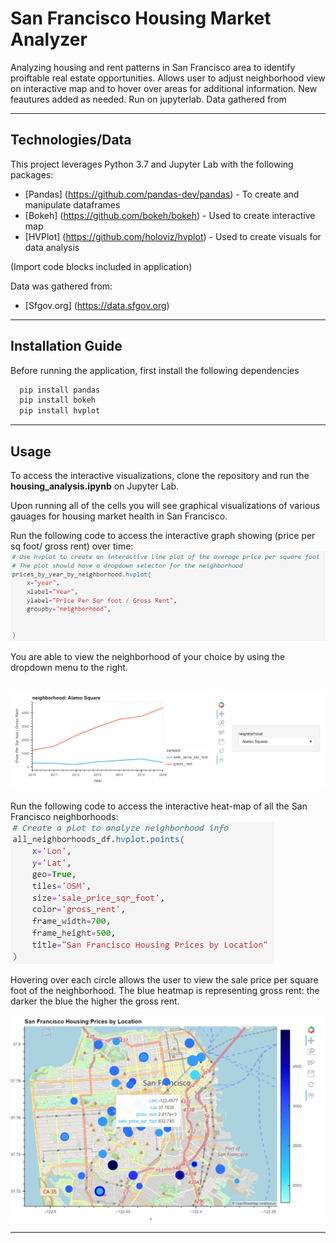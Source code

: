 # San Francisco Housing Market Analyzer
Analyzing housing and rent patterns in San Francisco area to identify proiftable real estate opportunities. Allows user to adjust neighborhood view on interactive map and to hover over areas for additional information. New feautures added as needed. Run on jupyterlab. Data gathered from 

--- 

## Technologies/Data

This project leverages Python 3.7 and Jupyter Lab with the following packages:

* [Pandas] (https://github.com/pandas-dev/pandas) - To create and manipulate dataframes
* [Bokeh] (https://github.com/bokeh/bokeh) - Used to create interactive map 
* [HVPlot] (https://github.com/holoviz/hvplot) - Used to create visuals for data analysis

(Import code blocks included in application)

Data was gathered from:
* [Sfgov.org] (https://data.sfgov.org)

--- 

## Installation Guide

Before running the application, first install the following dependencies 

```python
  pip install pandas
  pip install bokeh
  pip install hvplot
```

---

## Usage

To access the interactive visualizations, clone the repository and run the **housing_analysis.ipynb** on Jupyter Lab. 

Upon running all of the cells you will see graphical visualizations of various gauages for housing market health in San Francisco. 

Run the following code to access the interactive graph showing (price per sq foot/ gross rent) over time:
![runthiscodeforinteractivegraph](Images/runthis1.PNG)

You are able to view the neighborhood of your choice by using the dropdown menu to the right.

![interactivegraph](Images/interactivegraph.PNG)
---
Run the following code to access the interactive heat-map of all the San Francisco neighborhoods:
![runthiscode](Images/runthiscode.PNG)

Hovering over each circle allows the user to view the sale price per square foot of the neighborhood. The blue heatmap is representing gross rent: the darker the blue the higher the gross rent.

![heatmap](Images/heatmap.png)

--- 








